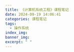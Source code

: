 ```yaml
---
title: 《计算机系统工程》课程笔记
date: 2024-09-19 14:06:41
categories: 课程笔记
tags:
  - 操作系统
index_img:
banner_img:
excerpt: " "
---
```

